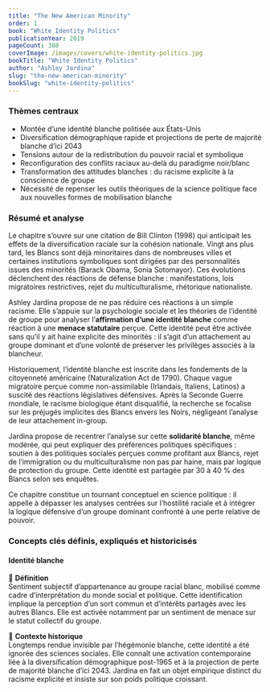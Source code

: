 ```yaml
---
title: "The New American Minority"
order: 1
book: "White Identity Politics"
publicationYear: 2019
pageCount: 388
coverImage: /images/covers/white-identity-politics.jpg
bookTitle: "White Identity Politics"
author: "Ashley Jardina"
slug: "the-new-american-minority"
bookSlug: "white-identity-politics"
---
```


### Thèmes centraux

- Montée d’une identité blanche politisée aux États-Unis
- Diversification démographique rapide et projections de perte de majorité blanche d’ici 2043
- Tensions autour de la redistribution du pouvoir racial et symbolique
- Reconfiguration des conflits raciaux au-delà du paradigme noir/blanc
- Transformation des attitudes blanches : du racisme explicite à la conscience de groupe
- Nécessité de repenser les outils théoriques de la science politique face aux nouvelles formes de mobilisation blanche

### Résumé et analyse

Le chapitre s’ouvre sur une citation de Bill Clinton (1998) qui anticipait les effets de la diversification raciale sur la cohésion nationale. Vingt ans plus tard, les Blancs sont déjà minoritaires dans de nombreuses villes et certaines institutions symboliques sont dirigées par des personnalités issues des minorités (Barack Obama, Sonia Sotomayor). Ces évolutions déclenchent des réactions de défense blanche : manifestations, lois migratoires restrictives, rejet du multiculturalisme, rhétorique nationaliste.

Ashley Jardina propose de ne pas réduire ces réactions à un simple racisme. Elle s’appuie sur la psychologie sociale et les théories de l’identité de groupe pour analyser l’**affirmation d’une identité blanche** comme réaction à une **menace statutaire** perçue. Cette identité peut être activée sans qu’il y ait haine explicite des minorités : il s’agit d’un attachement au groupe dominant et d’une volonté de préserver les privilèges associés à la blancheur.

Historiquement, l’identité blanche est inscrite dans les fondements de la citoyenneté américaine (Naturalization Act de 1790). Chaque vague migratoire perçue comme non-assimilable (Irlandais, Italiens, Latinos) a suscité des réactions législatives défensives. Après la Seconde Guerre mondiale, le racisme biologique étant disqualifié, la recherche se focalise sur les préjugés implicites des Blancs envers les Noirs, négligeant l’analyse de leur attachement in-group.

Jardina propose de recentrer l’analyse sur cette **solidarité blanche**, même modérée, qui peut expliquer des préférences politiques spécifiques : soutien à des politiques sociales perçues comme profitant aux Blancs, rejet de l’immigration ou du multiculturalisme non pas par haine, mais par logique de protection du groupe. Cette identité est partagée par 30 à 40 % des Blancs selon ses enquêtes.

Ce chapitre constitue un tournant conceptuel en science politique : il appelle à dépasser les analyses centrées sur l’hostilité raciale et à intégrer la logique défensive d’un groupe dominant confronté à une perte relative de pouvoir.

<!--concepts:start-->

### Concepts clés définis, expliqués et historicisés

#### **Identité blanche**

🔹 **Définition**  
Sentiment subjectif d’appartenance au groupe racial blanc, mobilisé comme cadre d’interprétation du monde social et politique. Cette identification implique la perception d’un sort commun et d’intérêts partagés avec les autres Blancs. Elle est activée notamment par un sentiment de menace sur le statut collectif du groupe.

🔹 **Contexte historique**  
Longtemps rendue invisible par l’hégémonie blanche, cette identité a été ignorée des sciences sociales. Elle connaît une activation contemporaine liée à la diversification démographique post-1965 et à la projection de perte de majorité blanche d’ici 2043. Jardina en fait un objet empirique distinct du racisme explicite et insiste sur son poids politique croissant.

<!--concepts:end-->

